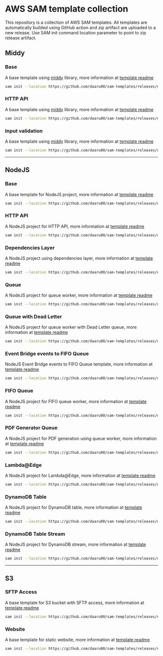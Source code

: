 # AWS SAM template collection

This repository is a collection of AWS SAM templates. All templates are automatically builded using GitHub action and zip artifact are uploaded to a new release. Use SAM init command location parameter to point to zip release artifact.

## Middy

### Base

A base template using [middy](https://github.com/middyjs/middy) library, more information at [template readme](middy/base/README.md)

```bash
sam init --location https://github.com/daaru00/sam-templates/releases/download/1.0.0/middy.zip
```

### HTTP API

A base template using [middy](https://github.com/middyjs/middy) library, more information at [template readme](middy/http/README.md)

```bash
sam init --location https://github.com/daaru00/sam-templates/releases/download/1.0.0/middy-http.zip
```

### Input validation

A base template using [middy](https://github.com/middyjs/middy) library, more information at [template readme](middy/validation/README.md)

```bash
sam init --location https://github.com/daaru00/sam-templates/releases/download/1.0.0/middy-validation.zip
```

---

## NodeJS

### Base

A base template for NodeJS project, more information at [template readme](nodejs/base/README.md)

```bash
sam init --location https://github.com/daaru00/sam-templates/releases/download/1.0.0/nodejs-http.zip
```

### HTTP API

A NodeJS project for HTTP API, more information at [template readme](nodejs/http/README.md)

```bash
sam init --location https://github.com/daaru00/sam-templates/releases/download/1.0.0/nodejs-http.zip
```

### Dependencies Layer

A NodeJS project using dependencies layer, more information at [template readme](nodejs/layer/README.md)

```bash
sam init --location https://github.com/daaru00/sam-templates/releases/download/1.0.0/nodejs-layer.zip
```

### Queue

A NodeJS project for queue worker, more information at [template readme](nodejs/queue/README.md)

```bash
sam init --location https://github.com/daaru00/sam-templates/releases/download/1.0.0/nodejs-queue.zip
```

### Queue with Dead Letter

A NodeJS project for queue worker with Dead Letter queue, more information at [template readme](nodejs/queue-dead-letter/README.md)

```bash
sam init --location https://github.com/daaru00/sam-templates/releases/download/1.0.0/nodejs-queue-dead-letter.zip
```

### Event Bridge events to FIFO Queue

NodeJS Event Bridge events to FIFO Queue template, more information at [template readme](nodejs/event-bridge-queue-fifo/README.md)

```bash
sam init --location https://github.com/daaru00/sam-templates/releases/download/1.0.0/nodejs-event-bridge-queue-fifo.zip
```

### FIFO Queue

A NodeJS project for FIFO queue worker, more information at [template readme](nodejs/queue-fifo/README.md)

```bash
sam init --location https://github.com/daaru00/sam-templates/releases/download/1.0.0/nodejs-queue-fifo.zip
```

### PDF Generator Queue

A NodeJS project for PDF generation using queue worker, more information at [template readme](nodejs/queue-pdf-generator/README.md)

```bash
sam init --location https://github.com/daaru00/sam-templates/releases/download/1.0.0/nodejs-queue-pdf-generator.zip
```

### Lambda@Edge

A NodeJS project for Lambda@Edge, more information at [template readme](nodejs/edge/README.md)

```bash
sam init --location https://github.com/daaru00/sam-templates/releases/download/1.0.0/nodejs-edge.zip
```

### DynamoDB Table

A NodeJS project for DynamoDB table, more information at [template readme](nodejs/dynamodb/README.md)

```bash
sam init --location https://github.com/daaru00/sam-templates/releases/download/1.0.0/nodejs-dynamodb.zip
```

### DynamoDB Table Stream

A NodeJS project for DynamoDB stream, more information at [template readme](nodejs/dynamodb-stream/README.md)

```bash
sam init --location https://github.com/daaru00/sam-templates/releases/download/1.0.0/nodejs-dynamodb-stream.zip
```

---

## S3

### SFTP Access

A base template for S3 bucket with SFTP access, more information at [template readme](s3/sftp-access/README.md)

```bash
sam init --location https://github.com/daaru00/sam-templates/releases/download/1.0.0/s3-sftp-access.zip
```

### Website

A base template for static website, more information at [template readme](s3/website/README.md)

```bash
sam init --location https://github.com/daaru00/sam-templates/releases/download/1.0.0/s3-website.zip
```
